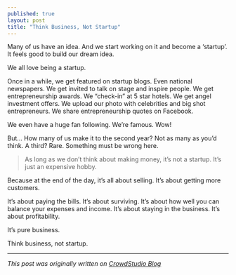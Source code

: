 ```yaml
---
published: true
layout: post
title: "Think Business, Not Startup"
---
```


Many of us have an idea. And we start working on it and become a ‘startup’. It feels good to build our dream idea.

We all love being a startup.

Once in a while, we get featured on startup blogs. Even national newspapers. We get invited to talk on stage and inspire people. We get entrepreneurship awards. We “check-in” at 5 star hotels. We get angel investment offers. We upload our photo with celebrities and big shot entrepreneurs. We share entrepreneurship quotes on Facebook.

We even have a huge fan following. We’re famous. Wow!

But… How many of us make it to the second year? Not as many as you’d think. A third? Rare. Something must be wrong here.

> As long as we don’t think about making money, it’s not a startup. It’s just an expensive hobby.

Because at the end of the day, it’s all about selling. It’s about getting more customers.

It’s about paying the bills. It’s about surviving. It’s about how well you can balance your expenses and income. It’s about staying in the business. It’s about profitability.

It’s pure business.

Think business, not startup.

---

_This post was originally written on [CrowdStudio Blog](http://blog.crowdstudio.in/posts/think-business/)_